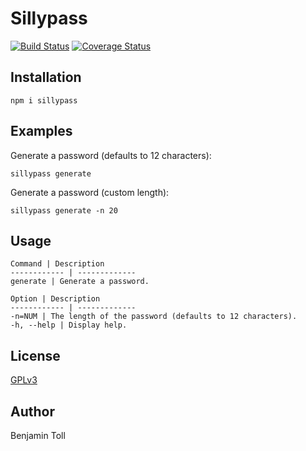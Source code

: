 # Sillypass

[![Build Status](https://travis-ci.org/btoll/sillypass.svg?branch=master)](https://travis-ci.org/btoll/sillypass)
[![Coverage Status](https://coveralls.io/repos/github/btoll/sillypass/badge.svg?branch=master)](https://coveralls.io/github/btoll/sillypass?branch=master)

## Installation

`npm i sillypass`

## Examples

Generate a password (defaults to 12 characters):

    sillypass generate

Generate a password (custom length):

    sillypass generate -n 20

## Usage

    Command | Description
    ------------ | -------------
    generate | Generate a password.

    Option | Description
    ------------ | -------------
    -n=NUM | The length of the password (defaults to 12 characters).
    -h, --help | Display help.

## License

[GPLv3](COPYING)

## Author

Benjamin Toll

